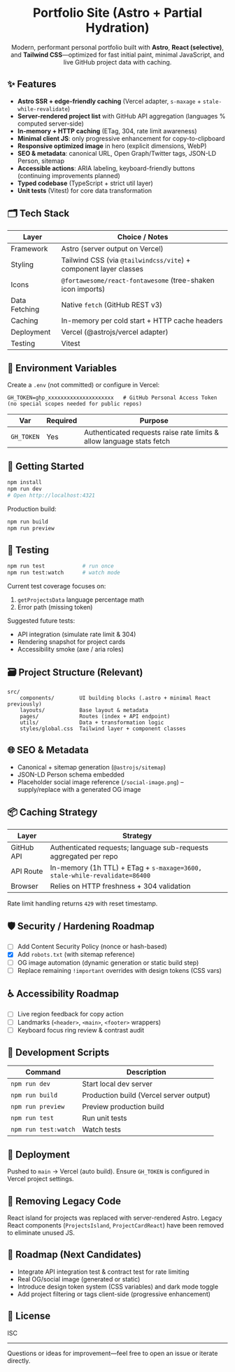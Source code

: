 <div align="center">

# Portfolio Site (Astro + Partial Hydration)

Modern, performant personal portfolio built with **Astro**, **React (selective)**, and **Tailwind CSS**—optimized for fast initial paint, minimal JavaScript, and live GitHub project data with caching.

</div>

## ✨ Features

- **Astro SSR + edge-friendly caching** (Vercel adapter, `s-maxage` + `stale-while-revalidate`)
- **Server-rendered project list** with GitHub API aggregation (languages % computed server-side)
- **In-memory + HTTP caching** (ETag, 304, rate limit awareness)
- **Minimal client JS**: only progressive enhancement for copy-to-clipboard
- **Responsive optimized image** in hero (explicit dimensions, WebP)
- **SEO & metadata**: canonical URL, Open Graph/Twitter tags, JSON-LD Person, sitemap
- **Accessible actions**: ARIA labeling, keyboard-friendly buttons (continuing improvements planned)
- **Typed codebase** (TypeScript + strict util layer)
- **Unit tests** (Vitest) for core data transformation

## 🗂 Tech Stack

| Layer            | Choice / Notes |
|------------------|----------------|
| Framework        | Astro (server output on Vercel) |
| Styling          | Tailwind CSS (via `@tailwindcss/vite`) + component layer classes |
| Icons            | `@fortawesome/react-fontawesome` (tree-shaken icon imports) |
| Data Fetching    | Native `fetch` (GitHub REST v3) |
| Caching          | In-memory per cold start + HTTP cache headers |
| Deployment       | Vercel (@astrojs/vercel adapter) |
| Testing          | Vitest |

## 🔑 Environment Variables

Create a `.env` (not committed) or configure in Vercel:

```
GH_TOKEN=ghp_xxxxxxxxxxxxxxxxxxxxx   # GitHub Personal Access Token (no special scopes needed for public repos)
```

| Var       | Required | Purpose |
|-----------|----------|---------|
| `GH_TOKEN`| Yes      | Authenticated requests raise rate limits & allow language stats fetch |

## 🚀 Getting Started

```bash
npm install
npm run dev
# Open http://localhost:4321
```

Production build:

```bash
npm run build
npm run preview
```

## 🧪 Testing

```bash
npm run test            # run once
npm run test:watch      # watch mode
```

Current test coverage focuses on:
1. `getProjectsData` language percentage math
2. Error path (missing token)

Suggested future tests:
- API integration (simulate rate limit & 304)
- Rendering snapshot for project cards
- Accessibility smoke (axe / aria roles)

## 🗃 Project Structure (Relevant)

```
src/
	components/        UI building blocks (.astro + minimal React previously)
	layouts/           Base layout & metadata
	pages/             Routes (index + API endpoint)
	utils/             Data + transformation logic
	styles/global.css  Tailwind layer + component classes
```

## 🌐 SEO & Metadata

- Canonical + sitemap generation (`@astrojs/sitemap`)
- JSON-LD Person schema embedded
- Placeholder social image reference (`/social-image.png`) – supply/replace with a generated OG image

## 📦 Caching Strategy

| Layer        | Strategy |
|--------------|----------|
| GitHub API   | Authenticated requests; language sub-requests aggregated per repo |
| API Route    | In-memory (1h TTL) + ETag + `s-maxage=3600, stale-while-revalidate=86400` |
| Browser      | Relies on HTTP freshness + 304 validation |

Rate limit handling returns `429` with reset timestamp.

## 🛡 Security / Hardening Roadmap

- [ ] Add Content Security Policy (nonce or hash-based)
- [x] Add `robots.txt` (with sitemap reference)
- [ ] OG image automation (dynamic generation or static build step)
- [ ] Replace remaining `!important` overrides with design tokens (CSS vars)

## ♿ Accessibility Roadmap

- [ ] Live region feedback for copy action
- [ ] Landmarks (`<header>`, `<main>`, `<footer>` wrappers)
- [ ] Keyboard focus ring review & contrast audit

## 🧭 Development Scripts

| Command            | Description |
|--------------------|-------------|
| `npm run dev`      | Start local dev server |
| `npm run build`    | Production build (Vercel server output) |
| `npm run preview`  | Preview production build |
| `npm run test`     | Run unit tests |
| `npm run test:watch` | Watch tests |

## 🔄 Deployment

Pushed to `main` -> Vercel (auto build). Ensure `GH_TOKEN` is configured in Vercel project settings.

## 🧩 Removing Legacy Code

React island for projects was replaced with server-rendered Astro. Legacy React components (`ProjectsIsland`, `ProjectCardReact`) have been removed to eliminate unused JS.

## 📌 Roadmap (Next Candidates)

- Integrate API integration test & contract test for rate limiting
- Real OG/social image (generated or static)
- Introduce design token system (CSS variables) and dark mode toggle
- Add project filtering or tags client-side (progressive enhancement)

## 📄 License

ISC

---

Questions or ideas for improvement—feel free to open an issue or iterate directly.
